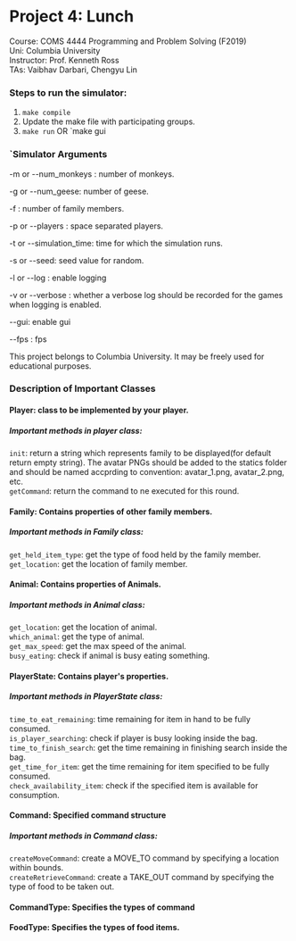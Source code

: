 # Project 4: Lunch
Course: COMS 4444 Programming and Problem Solving (F2019)  
Uni: Columbia University  
Instructor: Prof. Kenneth Ross   
TAs: Vaibhav Darbari, Chengyu Lin   

### Steps to run the simulator:
1. `make compile`
2. Update the make file with participating groups.
3. `make run` OR `make gui

### `Simulator Arguments
-m or --num_monkeys : number of monkeys.

-g or --num_geese: number of geese.

-f : number of family members.

-p or --players : space separated players.

-t or --simulation_time: time for which the simulation runs.

-s or --seed: seed value for random.

-l or --log : enable logging

-v or --verbose : whether a verbose log should be recorded for the games when logging is enabled.

--gui: enable gui

--fps : fps


This project belongs to Columbia University. It may be freely used for educational purposes.

### Description of Important Classes
#### Player: class to be implemented by your player.
##### Important methods in player class:
```init```: return a string which represents family to be displayed(for default return empty string). The avatar PNGs should be added to the statics folder and should be named accprding to convention: avatar_1.png, avatar_2.png, etc. <br/>
```getCommand```: return the command to ne executed for this round.

#### Family: Contains properties of other family members.
##### Important methods in Family class:
```get_held_item_type```: get the type of food held by the family member. <br/>
```get_location```: get the location of family member.

#### Animal: Contains properties of Animals.
##### Important methods in Animal class:
```get_location```: get the location of animal. <br/>
```which_animal```: get the type of animal. <br/>
```get_max_speed```: get the max speed of the animal. <br/>
```busy_eating```: check if animal is busy eating something. <br/>

#### PlayerState: Contains player's properties.
##### Important methods in PlayerState class:
```time_to_eat_remaining```: time remaining for item in hand to be fully consumed. <br/>
```is_player_searching```: check if player is busy looking inside the bag. <br/>
```time_to_finish_search```: get the time remaining in finishing search inside the bag. <br/>
```get_time_for_item```: get the time remaining for item specified to be fully consumed. <br/>
```check_availability_item```: check if the specified item is available for consumption. <br/>

#### Command: Specified command structure
##### Important methods in Command class:
```createMoveCommand```: create a MOVE_TO command by specifying a location within bounds. <br/>
```createRetrieveCommand```: create a TAKE_OUT command by specifying the type of food to be taken out. <br/>

#### CommandType: Specifies the types of command

#### FoodType: Specifies the types of food items.

